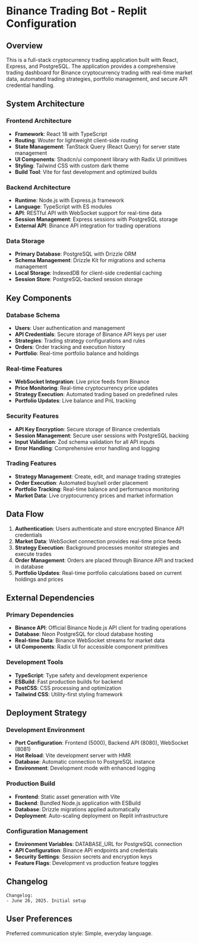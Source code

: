 # Binance Trading Bot - Replit Configuration

## Overview

This is a full-stack cryptocurrency trading application built with React, Express, and PostgreSQL. The application provides a comprehensive trading dashboard for Binance cryptocurrency trading with real-time market data, automated trading strategies, portfolio management, and secure API credential handling.

## System Architecture

### Frontend Architecture
- **Framework**: React 18 with TypeScript
- **Routing**: Wouter for lightweight client-side routing
- **State Management**: TanStack Query (React Query) for server state management
- **UI Components**: Shadcn/ui component library with Radix UI primitives
- **Styling**: Tailwind CSS with custom dark theme
- **Build Tool**: Vite for fast development and optimized builds

### Backend Architecture
- **Runtime**: Node.js with Express.js framework
- **Language**: TypeScript with ES modules
- **API**: RESTful API with WebSocket support for real-time data
- **Session Management**: Express sessions with PostgreSQL storage
- **External API**: Binance API integration for trading operations

### Data Storage
- **Primary Database**: PostgreSQL with Drizzle ORM
- **Schema Management**: Drizzle Kit for migrations and schema management
- **Local Storage**: IndexedDB for client-side credential caching
- **Session Store**: PostgreSQL-backed session storage

## Key Components

### Database Schema
- **Users**: User authentication and management
- **API Credentials**: Secure storage of Binance API keys per user
- **Strategies**: Trading strategy configurations and rules
- **Orders**: Order tracking and execution history
- **Portfolio**: Real-time portfolio balance and holdings

### Real-time Features
- **WebSocket Integration**: Live price feeds from Binance
- **Price Monitoring**: Real-time cryptocurrency price updates
- **Strategy Execution**: Automated trading based on predefined rules
- **Portfolio Updates**: Live balance and PnL tracking

### Security Features
- **API Key Encryption**: Secure storage of Binance credentials
- **Session Management**: Secure user sessions with PostgreSQL backing
- **Input Validation**: Zod schema validation for all API inputs
- **Error Handling**: Comprehensive error handling and logging

### Trading Features
- **Strategy Management**: Create, edit, and manage trading strategies
- **Order Execution**: Automated buy/sell order placement
- **Portfolio Tracking**: Real-time balance and performance monitoring
- **Market Data**: Live cryptocurrency prices and market information

## Data Flow

1. **Authentication**: Users authenticate and store encrypted Binance API credentials
2. **Market Data**: WebSocket connection provides real-time price feeds
3. **Strategy Execution**: Background processes monitor strategies and execute trades
4. **Order Management**: Orders are placed through Binance API and tracked in database
5. **Portfolio Updates**: Real-time portfolio calculations based on current holdings and prices

## External Dependencies

### Primary Dependencies
- **Binance API**: Official Binance Node.js API client for trading operations
- **Database**: Neon PostgreSQL for cloud database hosting
- **Real-time Data**: Binance WebSocket streams for market data
- **UI Components**: Radix UI for accessible component primitives

### Development Tools
- **TypeScript**: Type safety and development experience
- **ESBuild**: Fast production builds for backend
- **PostCSS**: CSS processing and optimization
- **Tailwind CSS**: Utility-first styling framework

## Deployment Strategy

### Development Environment
- **Port Configuration**: Frontend (5000), Backend API (8080), WebSocket (8081)
- **Hot Reload**: Vite development server with HMR
- **Database**: Automatic connection to PostgreSQL instance
- **Environment**: Development mode with enhanced logging

### Production Build
- **Frontend**: Static asset generation with Vite
- **Backend**: Bundled Node.js application with ESBuild
- **Database**: Drizzle migrations applied automatically
- **Deployment**: Auto-scaling deployment on Replit infrastructure

### Configuration Management
- **Environment Variables**: DATABASE_URL for PostgreSQL connection
- **API Configuration**: Binance API endpoints and credentials
- **Security Settings**: Session secrets and encryption keys
- **Feature Flags**: Development vs production feature toggles

## Changelog
```
Changelog:
- June 26, 2025. Initial setup
```

## User Preferences

Preferred communication style: Simple, everyday language.